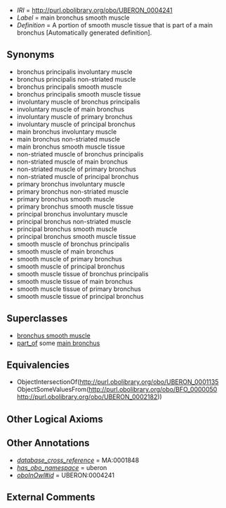  * *IRI* = http://purl.obolibrary.org/obo/UBERON_0004241
 * *Label* = main bronchus smooth muscle
 * *Definition* = A portion of smooth muscle tissue that is part of a main bronchus [Automatically generated definition].

## Synonyms

 * bronchus principalis involuntary muscle
 * bronchus principalis non-striated muscle
 * bronchus principalis smooth muscle
 * bronchus principalis smooth muscle tissue
 * involuntary muscle of bronchus principalis
 * involuntary muscle of main bronchus
 * involuntary muscle of primary bronchus
 * involuntary muscle of principal bronchus
 * main bronchus involuntary muscle
 * main bronchus non-striated muscle
 * main bronchus smooth muscle tissue
 * non-striated muscle of bronchus principalis
 * non-striated muscle of main bronchus
 * non-striated muscle of primary bronchus
 * non-striated muscle of principal bronchus
 * primary bronchus involuntary muscle
 * primary bronchus non-striated muscle
 * primary bronchus smooth muscle
 * primary bronchus smooth muscle tissue
 * principal bronchus involuntary muscle
 * principal bronchus non-striated muscle
 * principal bronchus smooth muscle
 * principal bronchus smooth muscle tissue
 * smooth muscle of bronchus principalis
 * smooth muscle of main bronchus
 * smooth muscle of primary bronchus
 * smooth muscle of principal bronchus
 * smooth muscle tissue of bronchus principalis
 * smooth muscle tissue of main bronchus
 * smooth muscle tissue of primary bronchus
 * smooth muscle tissue of principal bronchus

## Superclasses

 * [bronchus smooth muscle](../../UBERON/42/UBERON_0004242.md)
 * [part_of](../../BFO/50/BFO_0000050.md) some [main bronchus](../../UBERON/82/UBERON_0002182.md)

## Equivalencies

 * ObjectIntersectionOf(<http://purl.obolibrary.org/obo/UBERON_0001135> ObjectSomeValuesFrom(<http://purl.obolibrary.org/obo/BFO_0000050> <http://purl.obolibrary.org/obo/UBERON_0002182>))

## Other Logical Axioms


## Other Annotations

 * *[database_cross_reference](../../ef/oboInOwl#hasDbXref.md)* = MA:0001848
 * *[has_obo_namespace](../../ce/oboInOwl#hasOBONamespace.md)* = uberon
 * *[oboInOwl#id](../../id/oboInOwl#id.md)* = UBERON:0004241

## External Comments

